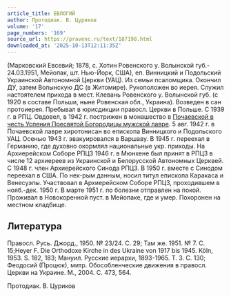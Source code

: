 ```yaml
---
article_title: ЕВЛОГИЙ
author: Протодиак. В. Цуриков
volume: '17'
page_numbers: '169'
source_url: https://pravenc.ru/text/187198.html
downloaded_at: '2025-10-13T12:11:35Z'
---
```


(Марковский Евсевий; 1878, с. Хотин Ровенского у. Волынской губ.- 24.03.1951, Мейопак, шт. Нью-Йорк, США), еп. Винницкий и Подольский Украинской Автономной Церкви (УАЦ). Из семьи псаломщика. Окончил ДУ, затем Волынскую ДС (в Житомире). Рукоположен во иерея. Служил настоятелем прихода в мест. Клевань Ровенского у. Волынской губ. (с 1920 в составе Польши, ныне Ровенская обл., Украина). Возведен в сан протоиерея. Пребывал в юрисдикции правосл. Церкви в Польше. С 1939 г. в РПЦ. Овдовел, в 1942 г. пострижен в монашество в [Почаевской в честь Успения Пресвятой Богородицы мужской лавре](<https://pravenc.ru/text/Почаевской в честь Успения Пресвятой Богородицы мужской лавре.html>). 5 авг. 1942 г. в Почаевской лавре хиротонисан во епископа Винницкого и Подольского УАЦ. Осенью 1943 г. эвакуировался в Варшаву. В 1945 г. переехал в Германию, где духовно окормлял национальные укр. приходы. На Архиерейском Соборе РПЦЗ 1946 г. в Мюнхене был принят в РПЦЗ в числе 12 архиереев из Украинской и Белорусской Автономных Церквей. С 1948 г. член Архиерейского Синода РПЦЗ. В 1950 г. вместе с Синодом переехал в США. По нек-рым данным, носил титул епископа Каракаса и Венесуэлы. Участвовал в Архиерейском Соборе РПЦЗ, проходившем в нояб.-дек. 1950 г. В марте 1951 г. по болезни отправлен на покой. Проживал в Новокоренной пуст. в Мейопаке, где и умер. Похоронен на местном кладбище.

## Литература

Правосл. Русь. Джорд., 1950. № 23/24. С. 29; Там же. 1951. № 7. С. 15;Heyer F. Die Оrthodoxe Kirche in des Ukraine von 1917 bis 1945. Köln, 1953. S. 182, 183; Мануил. Русские иерархи, 1893-1965. Т. 3. С. 130; Феодосий (Процюк), митр. Обособленческие движения в правосл. Церкви на Украине. М., 2004. С. 473, 564.

Протодиак. В. Цуриков
